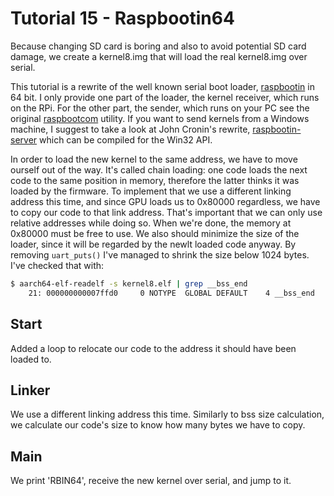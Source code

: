 Tutorial 15 - Raspbootin64
==========================

Because changing SD card is boring and also to avoid potential SD card damage, we create a kernel8.img that will
load the real kernel8.img over serial.

This tutorial is a rewrite of the well known serial boot loader, [raspbootin](https://github.com/mrvn/raspbootin) in 64 bit.
I only provide one part of the loader, the kernel receiver, which runs on the RPi. For the other
part, the sender, which runs on your PC see the original [raspbootcom](https://github.com/mrvn/raspbootin/tree/master/raspbootcom) utility.
If you want to send kernels from a Windows machine, I suggest to take a look at John Cronin's rewrite,
[raspbootin-server](https://github.com/jncronin/rpi-boot/blob/master/raspbootin-server.c) which can be compiled for the Win32 API.

In order to load the new kernel to the same address, we have to move ourself out of the way. It's called chain
loading: one code loads the next code to the same position in memory, therefore the latter thinks it was loaded
by the firmware. To implement that we use a different linking address this time, and since GPU loads us to 0x80000
regardless, we have to copy our code to that link address. That's important that we can only use relative addresses
while doing so. When we're done, the memory at 0x80000 must be free to use. We also should minimize the size of the
loader, since it will be regarded by the newlt loaded code anyway. By removing `uart_puts()` I've managed to shrink the
size below 1024 bytes. I've checked that with:

```sh
$ aarch64-elf-readelf -s kernel8.elf | grep __bss_end
    21: 000000000007ffd0     0 NOTYPE  GLOBAL DEFAULT    4 __bss_end
```

Start
-----

Added a loop to relocate our code to the address it should have been loaded to.

Linker
------

We use a different linking address this time. Similarly to bss size calculation, we calculate our code's size to
know how many bytes we have to copy.

Main
----

We print 'RBIN64', receive the new kernel over serial, and jump to it.
